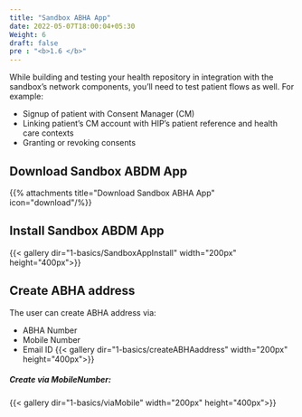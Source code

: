 ```yaml
---
title: "Sandbox ABHA App"
date: 2022-05-07T18:00:04+05:30
Weight: 6
draft: false
pre : "<b>1.6 </b>"
---
```


While building and testing your health repository in integration with the sandbox’s network components, you’ll need to test patient flows as well. For example:

- Signup of patient with Consent Manager (CM)
- Linking patient’s CM account with HIP’s patient reference and health care contexts
- Granting or revoking consents

## Download Sandbox ABDM App

{{% attachments title="Download Sandbox ABHA App" icon="download"/%}}

## Install Sandbox ABDM App
{{< gallery dir="1-basics/SandboxAppInstall" width="200px" height="400px">}} 

## Create ABHA address
The user can create ABHA address via:
 - ABHA Number
 - Mobile Number
 - Email ID
{{< gallery dir="1-basics/createABHAaddress" width="200px" height="400px">}} 
 
##### Create via MobileNumber:
{{< gallery dir="1-basics/viaMobile" width="200px" height="400px">}} 

